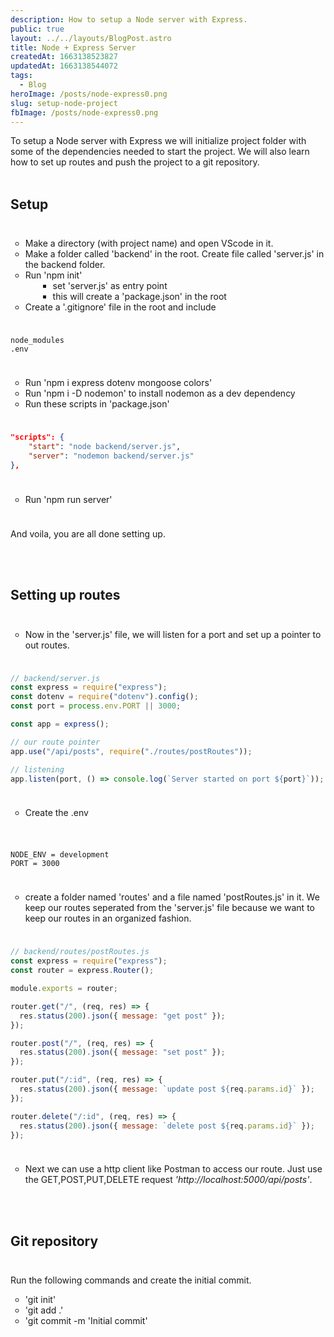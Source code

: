 ```yaml
---
description: How to setup a Node server with Express.
public: true
layout: ../../layouts/BlogPost.astro
title: Node + Express Server
createdAt: 1663138523827
updatedAt: 1663138544072
tags:
  - Blog
heroImage: /posts/node-express0.png
slug: setup-node-project
fbImage: /posts/node-express0.png
---
```


<style>

ul li {
  list-style-type: circle;
}

ul li li {
 list-style-type: square;
  margin-left: 20px;
}


 hr {
  height:10px; 
  visibility:hidden;
 }
</style>

To setup a Node server with Express we will initialize project folder with some of the dependencies needed to start the project. We will also learn how to set up routes and push the project to a git repository.
<br></br>

## Setup

<hr></hr>

- Make a directory (with project name) and open VScode in it.
- Make a folder called 'backend' in the root. Create file called 'server.js' in the backend folder.
- Run 'npm init'
  - set 'server.js' as entry point
  - this will create a 'package.json' in the root
- Create a '.gitignore' file in the root and include

<hr></hr>

```.gitignore
node_modules
.env
```

<hr></hr>

- Run 'npm i express dotenv mongoose colors'
- Run 'npm i -D nodemon' to install nodemon as a dev dependency
- Run these scripts in 'package.json'

<hr></hr>

```json
"scripts": {
    "start": "node backend/server.js",
    "server": "nodemon backend/server.js"
},
```

<hr></hr>

- Run 'npm run server'

<hr></hr>

And voila, you are all done setting up.

<br></br>

## Setting up routes

<hr></hr>

- Now in the 'server.js' file, we will listen for a port and set up a pointer to out routes.

<hr></hr>

```javascript
// backend/server.js
const express = require("express");
const dotenv = require("dotenv").config();
const port = process.env.PORT || 3000;

const app = express();

// our route pointer
app.use("/api/posts", require("./routes/postRoutes"));

// listening
app.listen(port, () => console.log(`Server started on port ${port}`));
```

<hr></hr>

- Create the .env

<hr></hr>

```.env;

NODE_ENV = development
PORT = 3000
```

<hr></hr>

- create a folder named 'routes' and a file named 'postRoutes.js' in it.
  We keep our routes seperated from the 'server.js' file because we want to keep our routes in an organized fashion.

<hr></hr>

```javascript
// backend/routes/postRoutes.js
const express = require("express");
const router = express.Router();

module.exports = router;

router.get("/", (req, res) => {
  res.status(200).json({ message: "get post" });
});

router.post("/", (req, res) => {
  res.status(200).json({ message: "set post" });
});

router.put("/:id", (req, res) => {
  res.status(200).json({ message: `update post ${req.params.id}` });
});

router.delete("/:id", (req, res) => {
  res.status(200).json({ message: `delete post ${req.params.id}` });
});
```

<hr></hr>

- Next we can use a http client like Postman to access our route. Just use the GET,POST,PUT,DELETE request _'http://localhost:5000/api/posts'_.

<br></br>

## Git repository

<hr></hr>

Run the following commands and create the initial commit.

- 'git init'
- 'git add .'
- 'git commit -m 'Initial commit'

